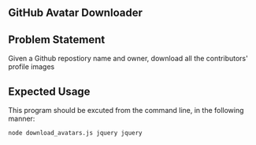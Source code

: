 ## GitHub Avatar Downloader

## Problem Statement

Given a Github repostiory name and owner, download all the contributors' profile images

## Expected Usage

This program should be excuted from the command line, in the following manner:

`node download_avatars.js jquery jquery`

